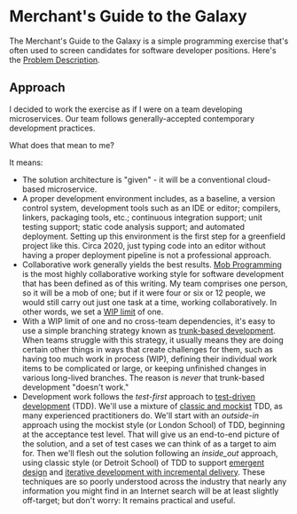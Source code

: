 # Merchant's Guide to the Galaxy

The Merchant's Guide to the Galaxy is a simple programming exercise that's often used to screen candidates for software developer positions. Here's the [Problem Description](ProblemDescription.md).  

## Approach

I decided to work the exercise as if I were on a team developing microservices. Our team follows generally-accepted contemporary development practices. 

What does that mean to me? 

It means:

- The solution architecture is "given" - it will be a conventional cloud-based microservice.
- A proper development environment includes, as a baseline, a version control system, development tools such as an IDE or editor; compilers, linkers, packaging tools, etc.; continuous integration support; unit testing support; static code analysis support; and automated deployment. Setting up this environment is the first step for a greenfield project like this. Circa 2020, just typing code into an editor without having a proper deployment pipeline is not a professional approach. 
- Collaborative work generally yields the best results. [Mob Programming](https://mobprogramming.org/) is the most highly collaborative working style for software development that has been defined as of this writing. My team comprises one person, so it will be a mob of one; but if it were four or six or 12 people, we would still carry out just one task at a time, working collaboratively. In other words, we set a [WIP limit](https://kanbanize.com/kanban-resources/getting-started/what-is-wip/) of one. 
- With a WIP limit of one and no cross-team dependencies, it's easy to use a simple branching strategy known as [trunk-based development](https://trunkbaseddevelopment.com/). When teams struggle with this strategy, it usually means they are doing certain other things in ways that create challenges for them, such as having too much work in process (WIP), defining their individual work items to be complicated or large, or keeping unfinished changes in various long-lived branches. The reason is _never_ that trunk-based development "doesn't work." 
- Development work follows the _test-first_ approach to [test-driven development](https://en.wikipedia.org/wiki/Test-driven_development) (TDD). We'll use a mixture of [classic and mockist](https://paulbellamy.com/2018/12/testing-with-intent-5-two-schools-of-tdd) TDD, as many experienced practitioners do. We'll start with an _outside-in_ approach using the mockist style (or London School) of TDD, beginning at the acceptance test level. That will give us an end-to-end picture of the solution, and a set of test cases we can think of as a target to aim for. Then we'll flesh out the solution following an _inside_out_ approach, using classic style (or Detroit School) of TDD to support [emergent design](https://en.wikipedia.org/wiki/Emergent_Design) and [iterative development with incremental delivery](https://en.wikipedia.org/wiki/Iterative_and_incremental_development). These techniques are so poorly understood across the industry that nearly any information you might find in an Internet search will be at least slightly off-target; but don't worry: It remains practical and useful. 



